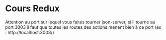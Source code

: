 # Cours Redux

Attention au port sur lequel vous faites tourner json-server, si il tourne au port 3003 il faut que toutes les routes des actions menent bien à ce port (ex : http://localhost:3003/)